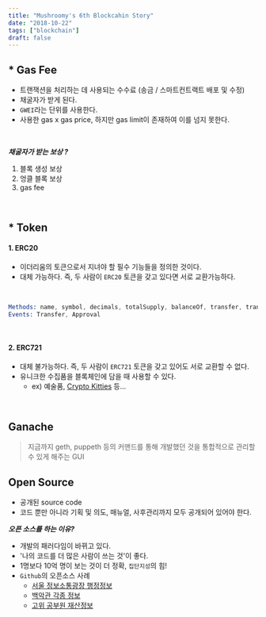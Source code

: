 ```yaml
---
title: "Mushroomy's 6th Blockcahin Story"
date: "2018-10-22"
tags: ["blockchain"]
draft: false
---
```


## \* Gas Fee

- 트랜잭션을 처리하는 데 사용되는 수수료 (송금 / 스마트컨트랙트 배포 및 수정)
- 채굴자가 받게 된다.
- `GWEI`라는 단위를 사용한다.
- 사용한 gas x gas price, 하지만 gas limit이 존재하여 이를 넘지 못한다.

<br />

**_채굴자가 받는 보상 ?_**

1. 블록 생성 보상
2. 엉클 블록 보상
3. gas fee

<br />

## \* Token

#### 1. ERC20

- 이더리움의 토큰으로서 지녀야 할 필수 기능들을 정의한 것이다.
- 대체 가능하다. 즉, 두 사람이 `ERC20` 토큰을 갖고 있다면 서로 교환가능하다.

<br />

```s
Methods: name, symbol, decimals, totalSupply, balanceOf, transfer, transferFrom, approve, allowance
Events: Transfer, Approval
```

<br />

#### 2. ERC721

- 대체 불가능하다. 즉, 두 사람이 `ERC721` 토큰을 갖고 있어도 서로 교환할 수 없다.
- 유니크한 수집품을 블록체인에 담을 때 사용할 수 있다.
  - ex) 예술품, [Crypto Kitties](https://www.cryptokitties.co/) 등...

<br />

## Ganache

> 지금까지 geth, puppeth 등의 커맨드를 통해 개발했던 것을 통합적으로 관리할 수 있게 해주는 GUI

## Open Source

- 공개된 source code
- 코드 뿐만 아니라 기획 및 의도, 매뉴얼, 사후관리까지 모두 공개되어 있어야 한다.

**_오픈 소스를 하는 이유?_**

- 개발의 패러다임이 바뀌고 있다.
- '나의 코드를 더 많은 사람이 쓰는 것'이 좋다.
- 1명보다 10억 명이 보는 것이 더 정확, `집단지성`의 힘!
- `Github`의 오픈소스 사례
  - [서울 정보소통광장 행정정보](https://github.com/seoul-opengov/opengov)
  - [백악관 각종 정보](https://github.com/WhiteHouse/budgetdata)
  - [고위 공부원 재산정보](https://github.com/codenamu/official-assets-explorer-2017)
